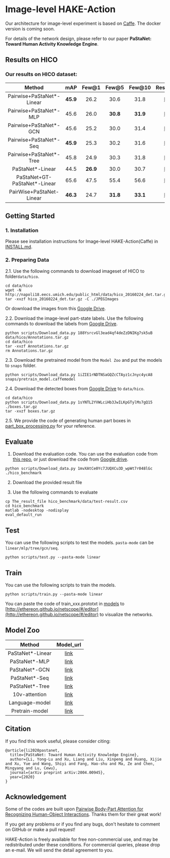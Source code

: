 # Image-level HAKE-Action
Our architecture for image-level experiment is based on [Caffe](https://github.com/BVLC/caffe). The docker version is coming soon.

For details of the network design, please refer to our paper **PaStaNet: Toward Human Activity Knowledge Engine**.

## Results on HICO

### Our results on HICO dataset:
|Method| mAP | Few@1 | Few@5 | Few@10 | Result\_url |
|:---:|:---:|:---:|:---:|:---:|:---:|
Pairwise+PaStaNet\*-Linear | **45.9** | 26.2 | 30.6 | 31.8 | [link](https://drive.google.com/open?id=1zsUWiQStN-T992ZurDrnsc1ZLqMkGBrX) |
Pairwise+PaStaNet\*-MLP | 45.6 | 26.0 | **30.8** | **31.9** | [link](https://drive.google.com/open?id=1fNSQw0V8duuW-EDofF5bzTQr2Cigj7w5) |
Pairwise+PaStaNet\*-GCN | 45.6 | 25.2 | 30.0 | 31.4 | [link](https://drive.google.com/open?id=1DbNXSYutczmd2q-EGxU8MOHT2pQQ4BAi) |
Pairwise+PaStaNet\*-Seq | **45.9** | 25.3 | 30.2 | 31.6 | [link](https://drive.google.com/open?id=1akhOY89RiQbTtYr2vpaiUaxu_N_Gv6sW) |
Pairwise+PaStaNet\*-Tree | 45.8 | 24.9 | 30.3 | 31.8 | [link](https://drive.google.com/open?id=1D2C68lJ_cnVFADqiozcUd4nid0JxXVTH) |
PaStaNet\*-Linear | 44.5 | **26.9** | 30.0 | 30.7 | [link](https://drive.google.com/open?id=1PoYc0AhXeLlKowSzSPXlywS9St00mIDY) |
PaStaNet+GT-PaStaNet\*-Linear | 65.6 | 47.5 | 55.4 | 56.6 | [link](https://drive.google.com/open?id=1_r4FM782pt-ydkMZwHfDSn_9ss8r6V4-) |
PairWise+PaStaNet-Linear | **46.3** | 24.7 | **31.8** | **33.1** | [link](https://drive.google.com/open?id=1LNc08IlZWKB-IE1kWbL1sBx5h0YzLXmc) |

## Getting Started
### 1. Installation
Please see installation instructions for Image-level HAKE-Action(Caffe) in [INSTALL.md](./INSTALL.md).

### 2. Preparing Data
2.1. Use the following commands to download imageset of HICO to folder```data/hico```.

```
cd data/hico
wget -N http://napoli18.eecs.umich.edu/public_html/data/hico_20160224_det.tar.gz
tar -xvzf hico_20160224_det.tar.gz -C ./JPEGImages
```
Or download the images from this [Google Drive](https://drive.google.com/file/d/1Qc3SOXdjzVUd1LDuG0ZS7DsE4Kb0FYVr/view?usp=sharing).

2.2. Download the image-level part-state labels. Use the following commands to download the labels from [Google Drive](https://drive.google.com/open?id=188YsrcvGl3ead4qf4deZzDNIKg7sk5uB).

```
python scripts/Download_data.py 188YsrcvGl3ead4qf4deZzDNIKg7sk5uB data/hico/Annotations.tar.gz
cd data/hico
tar -xvzf Annotations.tar.gz
rm Annotations.tar.gz
```

2.3. Download the pretrained model from the ```Model Zoo``` and put the models to ```snaps``` folder.

```
python scripts/Download_data.py 1iZIE1rNDTNSaGQZcCTAyz1cJnyc4ycA8 snaps/pretrain_model.caffemodel
```

2.4. Download the detected boxes from [Google Drive](https://drive.google.com/open?id=1sYNTL2YVWLciHb3JwILKpGTylMs7gQ15) to ```data/hico```.

```
cd data/hico
python scripts/Download_data.py 1sYNTL2YVWLciHb3JwILKpGTylMs7gQ15 ./boxes.tar.gz
tar -xvzf boxes.tar.gz
```

2.5. We provide the code of generating human part boxes in [part_box_processing.py](scripts/part_box_processing.py) for your reference.

## Evaluate

1. Download the evaluation code. You can use the evaluation code from [this repo](https://github.com/ywchao/hico_benchmark), or just download the code from [Google drive](https://drive.google.com/open?id=1mvXAtCe0Yc7JUQXCu3D_wpWt7r048lGc).

```
python scripts/Download_data.py 1mvXAtCe0Yc7JUQXCu3D_wpWt7r048lGc ./hico_benchmark
```

2. Download the provided result file

3. Use the following commands to evaluate

```
cp The_result_file hico_benchmark/data/test-result.csv
cd hico_benchmark
matlab -nodesktop -nodisplay
eval_default_run
```

## Test
You can use the following scripts to test the models. ```pasta-mode``` can be ```linear/mlp/tree/gcn/seq```.

```
python scripts/test.py --pasta-mode linear
```



## Train
You can use the following scripts to train the models.

```
python scripts/train.py --pasta-mode linear
```

You can paste the code of train_xxx.prototxt in [models](./models) to [http://ethereon.github.io/netscope/#/editor](http://ethereon.github.io/netscope/#/editor) to visualize the networks.


## Model Zoo
| Method | Model\_url |
|:---:|:---:|
PaStaNet\*-Linear | [link](https://drive.google.com/open?id=1d3LkrJQK62xl6jspquiXeyv-WgN6p156) |
PaStaNet\*-MLP | [link](https://drive.google.com/open?id=1sD_OLwM6eRfkzcrWuPmSGdC7eVa3SNm1) |
PaStaNet\*-GCN | [link](https://drive.google.com/open?id=1c0ZN4lKeOU73sSsiXSP4luUtUBFbDpvX) |
PaStaNet\*-Seq | [link](https://drive.google.com/open?id=1N__5ATxTdlSbM4uNp9ubAclUPBj1djQG) |
PaStaNet\*-Tree | [link](https://drive.google.com/open?id=1PYQWb3HrTAtDiGBzDLSGcG1BcGyQ89HT) |
10v-attention | [link](https://drive.google.com/open?id=1bmd5wiaggNYY4LzDn-39WAsrwt_Vbapr) |
Language-model | [link](https://drive.google.com/open?id=1vuFyWWvIl2YV7pY2wYZd0gVD5Z_5uHvr) |
Pretrain-model | [link](https://drive.google.com/open?id=1iZIE1rNDTNSaGQZcCTAyz1cJnyc4ycA8) |


## Citation
If you find this work useful, please consider citing:
```
@article{li2020pastanet,
  title={PaStaNet: Toward Human Activity Knowledge Engine},
  author={Li, Yong-Lu and Xu, Liang and Liu, Xinpeng and Huang, Xijie and Xu, Yue and Wang, Shiyi and Fang, Hao-shu and Ma, Ze and Chen, Mingyang and Lu, Cewu},
  journal={arXiv preprint arXiv:2004.00945},
  year={2020}
}
```

## Acknowledgement

Some of the codes are built upon [Pairwise Body-Part Attention for Recognizing Human-Object Interactions](http://openaccess.thecvf.com/content_ECCV_2018/papers/Haoshu_Fang_Pairwise_Body-Part_Attention_ECCV_2018_paper.pdf). Thanks them for their great work! 

If you get any problems or if you find any bugs, don't hesitate to comment on GitHub or make a pull request! 

HAKE-Action is freely available for free non-commercial use, and may be redistributed under these conditions. For commercial queries, please drop an e-mail. We will send the detail agreement to you.
